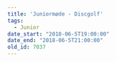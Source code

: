 ```yaml
---
title: 'Juniormøde - Discgolf'
tags:
  - Junior
date_start: "2018-06-5T19:00:00"
date_end: "2018-06-5T21:00:00"
old_id: 7037
---
```

